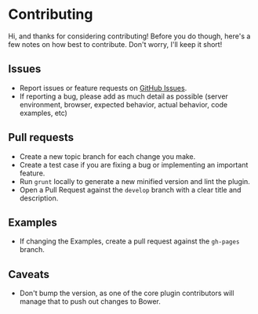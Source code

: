 # Contributing
Hi, and thanks for considering contributing! Before you do though, here's a few notes on how best to contribute. Don't worry, I'll keep it short!

## Issues

- Report issues or feature requests on [GitHub Issues](https://github.com/mattbanks/jQuery.equalHeights/issues).
- If reporting a bug, please add as much detail as possible (server environment, browser, expected behavior, actual behavior, code examples, etc)

## Pull requests
- Create a new topic branch for each change you make.
- Create a test case if you are fixing a bug or implementing an important feature.
- Run `grunt` locally to generate a new minified version and lint the plugin.
- Open a Pull Request against the `develop` branch with a clear title and description.

## Examples
- If changing the Examples, create a pull request against the `gh-pages` branch.

## Caveats
- Don't bump the version, as one of the core plugin contributors will manage that to push out changes to Bower.
